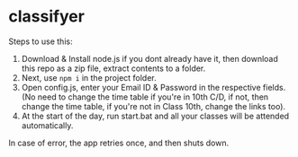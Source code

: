 # classifyer
Steps to use this: 
1) Download & Install node.js if you dont already have it, then download this repo as a zip file, extract contents to a folder.
2) Next, use `npm i` in the project folder.
3) Open config.js, enter your Email ID & Password in  the respective fields. (No need to change the time table if you're in 10th C/D, if not, then change the time table, if you're not in Class 10th, change the links too).
4) At the start of the day, run start.bat and all your classes will be attended automatically.

In case of error, the app retries once, and then shuts down.
